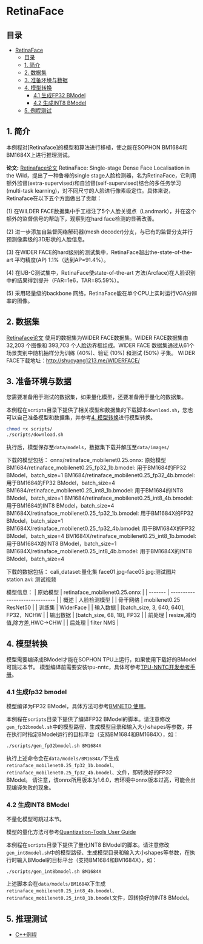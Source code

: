 # RetinaFace

## 目录

* [RetinaFace](#RetinaFace)
  * [目录](#目录)
  * [1. 简介](#1-简介)
  * [2. 数据集](#2-数据集)
  * [3. 准备环境与数据](#3-准备环境与数据)
  * [4. 模型转换](#4-模型转换)
    * [4.1 生成FP32 BModel](#41-生成fp32-bmodel)
    * [4.2 生成INT8 BModel](#42-生成int8-bmodel)
  * [5. 例程测试](#5-例程测试)

## 1. 简介
本例程对[Retinaface]的模型和算法进行移植，使之能在SOPHON BM1684和BM1684X上进行推理测试。

**论文:** [Retinaface论文](https://arxiv.org/pdf/1905.00641.pdf)
RetinaFace: Single-stage Dense Face Localisation in the Wild，提出了一种鲁棒的single stage人脸检测器，名为RetinaFace，它利用额外监督(extra-supervised)和自监督(self-supervised)结合的多任务学习(multi-task learning)，对不同尺寸的人脸进行像素级定位。具体来说，Retinaface在以下五个方面做出了贡献：

(1) 在WILDER FACE数据集中手工标注了5个人脸关键点（Landmark），并在这个额外的监督信号的帮助下，观察到在hard face检测的显著改善。

(2) 进一步添加自监督网络解码器(mesh decoder)分支，与已有的监督分支并行预测像素级的3D形状的人脸信息。

(3) 在WIDER FACE的hard级别的测试集中，RetinaFace超出the-state-of-the-art 平均精度(AP) 1.1%（达到AP=91.4%）。

(4) 在IJB-C测试集中，RetinaFace使state-of-the-art 方法(Arcface)在人脸识别中的结果得到提升（FAR=1e6，TAR=85.59%）。

(5) 采用轻量级的backbone 网络，RetinaFace能在单个CPU上实时运行VGA分辨率的图像。


## 2. 数据集
[Retinaface论文](https://arxiv.org/abs/1806.10447v1) 使用的数据集为WIDER FACE数据集。WIDER FACE数据集由 32,203 个图像和 393,703 个人脸边界框组成。WIDER FACE 数据集通过从61个场景类别中随机抽样分为训练 (40%)、验证 (10%) 和测试 (50%) 子集。
WIDER FACE下载地址：http://shuoyang1213.me/WIDERFACE/


## 3. 准备环境与数据
您需要准备用于测试的数据集，如果量化模型，还要准备用于量化的数据集。

本例程在`scripts`目录下提供了相关模型和数据集的下载脚本`download.sh`，您也可以自己准备模型和数据集，并参考[4. 模型转换](#4-模型转换)进行模型转换。
```bash
chmod +x scripts/
./scripts/download.sh
```
执行后，模型保存至`data/models`，数据集下载并解压至`data/images/`

下载的模型包括：
onnx/retinaface_mobilenet0.25.onnx: 原始模型
BM1684/retinaface_mobilenet0.25_fp32_1b.bmodel: 用于BM1684的FP32 BModel，batch_size=1
BM1684/retinaface_mobilenet0.25_fp32_4b.bmodel: 用于BM1684的FP32 BModel，batch_size=4
BM1684/retinaface_mobilenet0.25_int8_1b.bmodel: 用于BM1684的INT8 BModel，batch_size=1
BM1684/retinaface_mobilenet0.25_int8_4b.bmodel: 用于BM1684的INT8 BModel，batch_size=4
BM1684X/retinaface_mobilenet0.25_fp32_1b.bmodel: 用于BM1684X的FP32 BModel，batch_size=1
BM1684X/retinaface_mobilenet0.25_fp32_4b.bmodel: 用于BM1684X的FP32 BModel，batch_size=4
BM1684X/retinaface_mobilenet0.25_int8_1b.bmodel: 用于BM1684X的INT8 BModel，batch_size=1
BM1684X/retinaface_mobilenet0.25_int8_4b.bmodel: 用于BM1684X的INT8 BModel，batch_size=4

下载的数据包括：
cali_dataset:量化集
face01.jpg-face05.jpg:测试图片
station.avi: 测试视频

模型信息：
| 原始模型 | retinaface_mobilenet0.25.onnx | 
| ------- | ------------------------------  |
| 概述     | 人脸检测模型 | 
| 骨干网络 |  mobilenet0.25  ResNet50 | 
| 训练集   |  WiderFace | 
| 输入数据 | [batch_size, 3, 640, 640], FP32，NCHW |
| 输出数据 | [batch_size, 68, 18], FP32 |
| 前处理   | resize,减均值,除方差,HWC->CHW |
| 后处理   | filter  NMS |


## 4. 模型转换
模型需要编译成BModel才能在SOPHON TPU上运行，如果使用下载好的BModel可跳过本节。
模型编译前需要安装tpu-nntc，具体可参考[TPU-NNTC开发参考手册]()。

### 4.1 生成fp32 bmodel
模型编译为FP32 BModel，具体方法可参考[BMNETO 使用]()。

本例程在`scripts`目录下提供了编译FP32 BModel的脚本。请注意修改`gen_fp32bmodel.sh`中的模型路径、生成模型目录和输入大小shapes等参数，并在执行时指定BModel运行的目标平台（支持BM1684和BM1684X），如：

```bash
./scripts/gen_fp32bmodel.sh BM1684X
```
执行上述命令会在`data/models/BM1684X/`下生成`retinaface_mobilenet0.25_fp32_1b.bmodel、retinaface_mobilenet0.25_fp32_4b.bmodel、`文件，即转换好的FP32 BModel。
请注意，该onnx所用版本为1.6.0，若环境中onnx版本过高，可能会出现编译失败的现象。

### 4.2 生成INT8 BModel
不量化模型可跳过本节。

模型的量化方法可参考[Quantization-Tools User Guide](https://doc.sophgo.com/docs/3.0.0/docs_latest_release/calibration-tools/html/index.html)

本例程在`scripts`目录下提供了量化INT8 BModel的脚本。请注意修改`gen_int8model.sh`中的模型路径、生成模型目录和输入大小shapes等参数，在执行时输入BModel的目标平台（支持BM1684和BM1684X），如：

```shell
./scripts/gen_int8bmodel.sh BM1684X
```

上述脚本会在`data/models/BM1684X`下生成`retinaface_mobilenet0.25_int8_4b.bmodel、retinaface_mobilenet0.25_int8_1b.bmodel`文件，即转换好的INT8 BModel。

## 5. 推理测试
* [C++例程](cpp/README.md)
